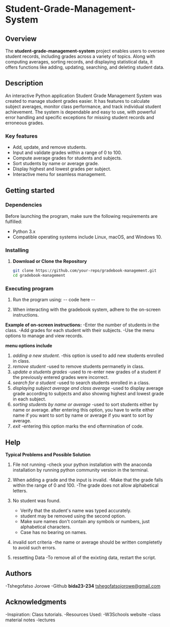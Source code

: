 # Student-Grade-Management-System

## Overview
The **student-grade-management-system** project enables users to oversee student records, including grades across a variety of topics. Along with computing averages, sorting records, and displaying statistical data, it offers functions like adding, updating, searching, and deleting student data.

## Description
An interactive Python application Student Grade Management System was created to manage
student grades easier. It has features to calculate subject averages, monitor class performance, and track
individual student achievement. The system is dependable and easy to use, with powerful error handling and 
specific exceptions for missing student records and erroneous grades.

### Key features
- Add, update, and remove students.
- Input and validate grades within a range of 0 to 100.
- Compute average grades for students and subjects.
- Sort students by name or average grade.
- Display highest and lowest grades per subject.
- Interactive menu for seamless management.

## Getting started

### Dependencies
Before launching the program, make sure the following requirements are fulfilled:
- Python 3.x
- Compatible operating systems include Linux, macOS, and Windows 10.

### Installing
1. **Download or Clone the Repository**
   ```bash
   git clone https://github.com/your-repo/gradebook-management.git
   cd gradebook-management

### Executing program
1. Run the program using:
-- code here --

2. When interacting with the gradebook system, adhere to the on-screen instructions.

**Example of on-screen instructions:**
-Enter the number of students in the class.
-Add grades for each student with their subjects.
-Use the menu options to manage and view records.

**menu options include**
1. *adding a new student*.
   -this option is used to add new students enrolled in class.
2. *remove student*
   -used to remove students permanetly in class.
3. *update a students grades*
   -used to re-enter new grades of a student if the previously entered grades were incorrect.
4. *search for a student*
   -used to search students enrolled in a class.
5. *displaying subject average and class average*
    -used to display average grade according to subjects and also showing highest and lowest grade in each subject.
6. *sorting students by name or average*
   -used to sort students either by name or average. after entering this option, you have to write either name if you want to sort by name or average if  you want to sort by average.
12. *exit*
    -entering this option marks the end oftermination of code.


## Help
**Typical Problems and Possible Solution**
1. File not running
   -check your python installation with the anaconda installation by running python community version in the terminal.
   
2. When adding a grade and the input is invalid.
-Make that the grade falls within the range of 0 and 100.
-The grade does not allow alphabetical letters.

3. No student was found.
   - Verify that the student's name was typed accurately.
   - student may be removed using the second option.
   - Make sure names don't contain any symbols or numbers, just alphabetical characters.
   - Case has no bearing on names.

4. invalid sort criteria
   -the name or average should be written completetly to avoid such errors.

5. ressetting Data
   -To remove all of the exixting data, restart the script.


## Authors
-Tshegofatso Jorowe
-Github **bida23-234**
tshegofatsojorowe@gmail.com

## Acknowledgments
-Inspiration: Class tutorials.
-Resources Used:
 -W3Schools website
 -class material notes
 -lectures

